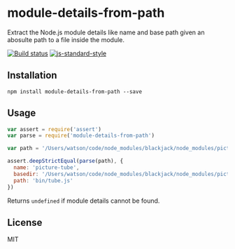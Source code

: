 # module-details-from-path

Extract the Node.js module details like name and base path given an
abosulte path to a file inside the module.

[![Build status](https://travis-ci.org/watson/module-details-from-path.svg?branch=master)](https://travis-ci.org/watson/module-details-from-path)
[![js-standard-style](https://img.shields.io/badge/code%20style-standard-brightgreen.svg?style=flat)](https://github.com/feross/standard)

## Installation

```
npm install module-details-from-path --save
```

## Usage

```js
var assert = require('assert')
var parse = require('module-details-from-path')

var path = '/Users/watson/code/node_modules/blackjack/node_modules/picture-tube/bin/tube.js'

assert.deepStrictEqual(parse(path), {
  name: 'picture-tube',
  basedir: '/Users/watson/code/node_modules/blackjack/node_modules/picture-tube',
  path: 'bin/tube.js'
})
```

Returns `undefined` if module details cannot be found.

## License

MIT
